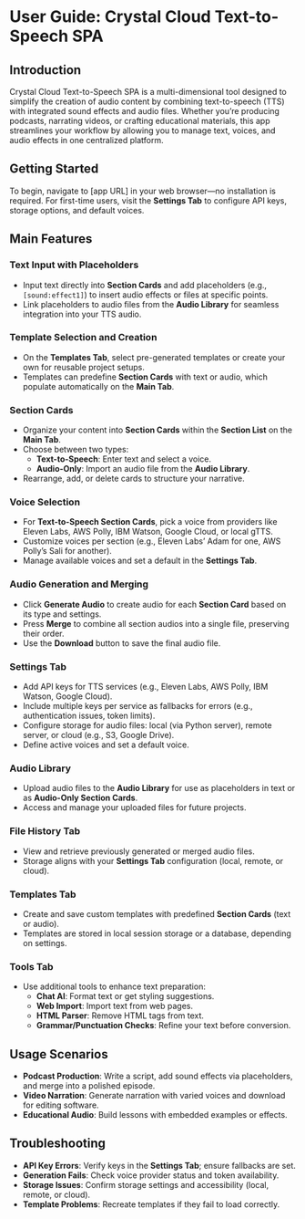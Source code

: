 # User Guide: Crystal Cloud Text-to-Speech SPA

## Introduction

Crystal Cloud Text-to-Speech SPA is a multi-dimensional tool designed to simplify the creation of audio content by combining text-to-speech (TTS) with integrated sound effects and audio files. Whether you’re producing podcasts, narrating videos, or crafting educational materials, this app streamlines your workflow by allowing you to manage text, voices, and audio effects in one centralized platform.

## Getting Started

To begin, navigate to [app URL] in your web browser—no installation is required. For first-time users, visit the **Settings Tab** to configure API keys, storage options, and default voices.

## Main Features

### Text Input with Placeholders
- Input text directly into **Section Cards** and add placeholders (e.g., `[sound:effect1]`) to insert audio effects or files at specific points.
- Link placeholders to audio files from the **Audio Library** for seamless integration into your TTS audio.

### Template Selection and Creation
- On the **Templates Tab**, select pre-generated templates or create your own for reusable project setups.
- Templates can predefine **Section Cards** with text or audio, which populate automatically on the **Main Tab**.

### Section Cards
- Organize your content into **Section Cards** within the **Section List** on the **Main Tab**.
- Choose between two types:
  - **Text-to-Speech**: Enter text and select a voice.
  - **Audio-Only**: Import an audio file from the **Audio Library**.
- Rearrange, add, or delete cards to structure your narrative.

### Voice Selection
- For **Text-to-Speech Section Cards**, pick a voice from providers like Eleven Labs, AWS Polly, IBM Watson, Google Cloud, or local gTTS.
- Customize voices per section (e.g., Eleven Labs’ Adam for one, AWS Polly’s Sali for another).
- Manage available voices and set a default in the **Settings Tab**.

### Audio Generation and Merging
- Click **Generate Audio** to create audio for each **Section Card** based on its type and settings.
- Press **Merge** to combine all section audios into a single file, preserving their order.
- Use the **Download** button to save the final audio file.

### Settings Tab
- Add API keys for TTS services (e.g., Eleven Labs, AWS Polly, IBM Watson, Google Cloud).
- Include multiple keys per service as fallbacks for errors (e.g., authentication issues, token limits).
- Configure storage for audio files: local (via Python server), remote server, or cloud (e.g., S3, Google Drive).
- Define active voices and set a default voice.

### Audio Library
- Upload audio files to the **Audio Library** for use as placeholders in text or as **Audio-Only Section Cards**.
- Access and manage your uploaded files for future projects.

### File History Tab
- View and retrieve previously generated or merged audio files.
- Storage aligns with your **Settings Tab** configuration (local, remote, or cloud).

### Templates Tab
- Create and save custom templates with predefined **Section Cards** (text or audio).
- Templates are stored in local session storage or a database, depending on settings.

### Tools Tab
- Use additional tools to enhance text preparation:
  - **Chat AI**: Format text or get styling suggestions.
  - **Web Import**: Import text from web pages.
  - **HTML Parser**: Remove HTML tags from text.
  - **Grammar/Punctuation Checks**: Refine your text before conversion.

## Usage Scenarios
- **Podcast Production**: Write a script, add sound effects via placeholders, and merge into a polished episode.
- **Video Narration**: Generate narration with varied voices and download for editing software.
- **Educational Audio**: Build lessons with embedded examples or effects.

## Troubleshooting
- **API Key Errors**: Verify keys in the **Settings Tab**; ensure fallbacks are set.
- **Generation Fails**: Check voice provider status and token availability.
- **Storage Issues**: Confirm storage settings and accessibility (local, remote, or cloud).
- **Template Problems**: Recreate templates if they fail to load correctly.